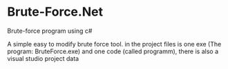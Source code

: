 # Brute-Force.Net
Brute-force program using c#

A simple easy to modify brute force tool.
in the project files is one exe (The program: BruteForce.exe) and one code (called programm), there is also a visual studio project data
